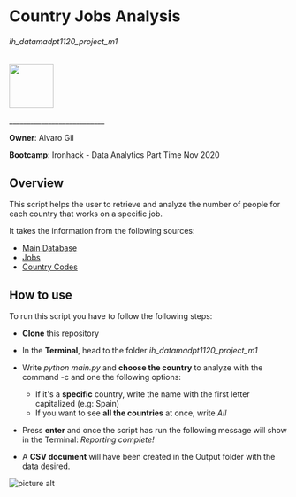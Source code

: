 # Country Jobs Analysis

###### ih_datamadpt1120_project_m1

<p align="left"><img src="https://cdn-images-1.medium.com/max/184/1*2GDcaeYIx_bQAZLxWM4PsQ@2x.png" width="80"></p>___________________________

**Owner**: Alvaro Gil

**Bootcamp**: Ironhack - Data Analytics Part Time Nov 2020

## Overview

This script helps the user to retrieve and analyze the number of people for each country that works on a specific job.

It takes the information from the following sources:

* [Main Database](http://www.potacho.com/files/ironhack/raw_data_project_m1.db)
* [Jobs](http://dataatwork.org/data/)
* [Country Codes](https://ec.europa.eu/eurostat/statistics-explained/index.php/Glossary:Country_codes)


## How to use

To run this script you have to follow the following steps:
* **Clone** this repository
* In the **Terminal**, head to the folder _ih_datamadpt1120_project_m1_
* Write _python main.py_ and **choose the country** to analyze with the command -c and one the following options:
    * If it's a **specific** country, write the name with the first letter capitalized (e.g: Spain)
    * If you want to see **all the countries** at once, write _All_
    
* Press **enter** and once the script has run the following message will show in the Terminal: _Reporting complete!_
* A **CSV document** will have been created in the Output folder with the data desired.


![picture alt](https://workingnation.com/wp-content/uploads/2018/07/shutterstock_1010457469-696x412.jpg)

